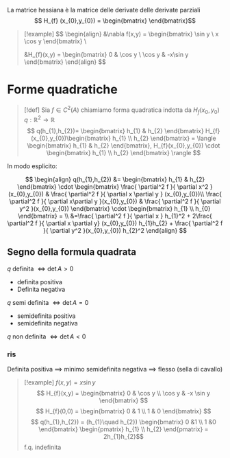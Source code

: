 La matrice hessiana è la matrice delle derivate delle derivate parziali
$$ H_{f} (x_{0},y_{0}) = \begin{bmatrix}
\end{bmatrix}$$

>[!example]
> $$ \begin{align}
> &\nabla f(x,y) = \begin{bmatrix}
\sin y \\
x \cos y
\end{bmatrix} \\
>
>&H_{f}(x,y) = \begin{bmatrix}
>0 & \cos y \\
\cos y & -x\sin y
\end{bmatrix}
>\end{align} $$




# Forme quadratiche
>[!def]
>Sia $f \in C^2(A)$ chiamiamo forma quadratica indotta da $H_{f}(x_{0},y_{0})$
>$q : \mathbb{R}^2 \to \mathbb{R}$
> $$
> q(h_{1},h_{2})= \begin{bmatrix}
>h_{1} & h_{2}
\end{bmatrix}
>  H_{f}(x_{0},y_{0})\begin{bmatrix}
>h_{1} \\
h_{2}
\end{bmatrix} = \langle \begin{bmatrix}
>h_{1}  & h_{2}
\end{bmatrix},
> H_{f}(x_{0},y_{0}) \cdot
> \begin{bmatrix}
> h_{1} \\
h_{2}
\end{bmatrix}
\rangle $$



In modo esplicito:

$$ \begin{align}
q(h_{1},h_{2}) &= \begin{bmatrix}
h_{1} & h_{2}
\end{bmatrix} \cdot 
\begin{bmatrix}
\frac{ \partial^2 f }{ \partial x^2 }(x_{0},y_{0}) & \frac{ \partial^2 f }{ \partial x \partial y } (x_{0},y_{0})\\
\frac{ \partial^2 f }{ \partial x\partial y }(x_{0},y_{0}) & \frac{ \partial^2 f }{ \partial y^2 }(x_{0},y_{0})    
\end{bmatrix} \cdot \begin{bmatrix}
h_{1} \\
h_{0}
\end{bmatrix} = \\
&=\frac{ \partial^2 f }{ \partial x } h_{1}^2 + 2\frac{ \partial^2 f }{ \partial x \partial y} (x_{0},y_{0}) h_{1}h_{2} + \frac{ \partial^2 f }{ \partial y^2 }(x_{0},y_{0}) h_{2}^2  
\end{align} $$




## Segno della formula quadrata
$q$ definita $\iff \det A > 0$ 
- definita positiva
- Definita negativa

$q$ semi definita $\iff \det A = 0$
- semidefinita positiva
- semidefinita negativa

$q$ non definita $\iff \det A < 0$


### ris
Definita positiva $\implies$ minimo
semidefinita negativa $\implies$ flesso (sella di cavallo)


>[!example]
>$f(x,y) = x \sin y$
>$$ H_{f}(x,y) = \begin{bmatrix}
> 0 & \cos y \\
\cos y & -x \sin y
\end{bmatrix} $$
> $$ H_{f}(0,0) = \begin{bmatrix}
> 0 & 1 \\
1 & 0
\end{bmatrix} $$
> $$ q(h_{1},h_{2}) = (h_{1}\quad h_{2}) \begin{bmatrix}
>0 &1 \\
>1 &0
\end{bmatrix} 
\begin{pmatrix}
>h_{1} \\
h_{2}
\end{pmatrix} = 2h_{1}h_{2}$$
> f.q. indefinita